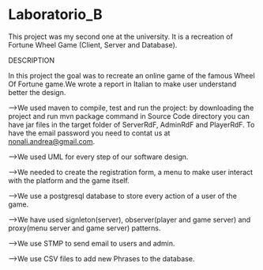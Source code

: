 # Laboratorio_B
This project was my second one at the university. It is a recreation of Fortune Wheel Game (Client, Server and Database).


DESCRIPTION

In this project the goal was to recreate an online game of the famous Wheel Of Fortune game.We wrote a report in Italian to 
make user understand better the design.

-->We used maven to compile, test and run the project: by downloading the project and run mvn package command in Source Code directory you can have jar files in the target folder of ServerRdF, AdminRdF and PlayerRdF. To have the email password you need to contat us at nonali.andrea@gmail.com.

-->We used UML for every step of our software design.

-->We needed to create the registration form, a menu to make user interact with the platform and the game itself.

-->We use a postgresql database to store every action of a user of the game.

-->We have used signleton(server), observer(player and game server) and proxy(menu server and game server) patterns.

-->We use STMP to send email to users and admin.

-->We use CSV files to add new Phrases to the database.
